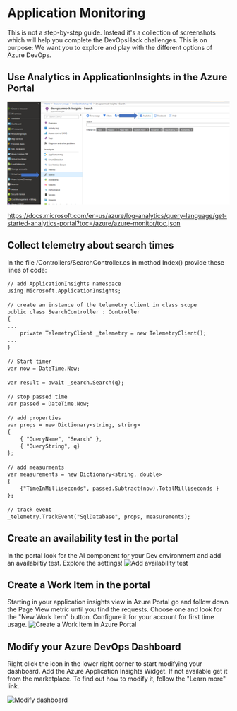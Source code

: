 #  Application Monitoring
This is not a step-by-step guide. Instead it's a collection of screenshots which will help you complete the DevOpsHack challenges.
This is on purpose: We want you to explore and play with the different options of Azure DevOps.

## Use Analytics in ApplicationInsights in the Azure Portal

![Use Analytics in ApplicationInsights in the Azure Portal](/ApplicationMonitoring/images/LogAnalytics.png)

https://docs.microsoft.com/en-us/azure/log-analytics/query-language/get-started-analytics-portal?toc=/azure/azure-monitor/toc.json


## Collect telemetry about search times
In the file /Controllers/SearchController.cs in method Index() provide these lines of code:

```
// add ApplicationInsights namespace
using Microsoft.ApplicationInsights;

// create an instance of the telemetry client in class scope
public class SearchController : Controller
{
...
    private TelemetryClient _telemetry = new TelemetryClient();
...
}

// Start timer
var now = DateTime.Now;

var result = await _search.Search(q);

// stop passed time
var passed = DateTime.Now;

// add properties
var props = new Dictionary<string, string>
{
    { "QueryName", "Search" },
    { "QueryString", q}
};

// add measurments
var measurements = new Dictionary<string, double>
{
    {"TimeInMilliseconds", passed.Subtract(now).TotalMilliseconds }
};

// track event
_telemetry.TrackEvent("SqlDatabase", props, measurements);

```

## Create an availability test in the portal
In the portal look for the AI component for your Dev environment and add an availabiltiy test. Explore the settings!
![Add availability test](/ApplicationMonitoring/images/ApplicationMonitoringAvailabilityTest.jpg)

## Create a Work Item in the portal
Starting in your application insights view in Azure Portal go and follow down the Page View metric until you find the requests. Choose one and look for the "New Work Item" button. Configure it for your account for first time usage.
![Create a Work Item in Azure Portal ](/ApplicationMonitoring/images/ApplicationMonitoringNewWorkItem.jpg)

## Modify your Azure DevOps Dashboard
Right click the icon in the lower right corner to start modifying your dashboard. Add the Azure Application Insights Widget. If not available get it from the marketplace. To find out how to modify it, follow the "Learn more" link.

![Modify dashboard ](/ApplicationMonitoring/images/ApplicationMonitoringDashboardMod.jpg)